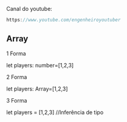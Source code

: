Canal do youtube:

```js
https://www.youtube.com/engenheiroyoutuber
```

## Array

1 Forma

let players: number=[1,2,3]

2 Forma

let players: Array<number>=[1,2,3]

3 Forma

let players = [1,2,3] //Inferência de tipo
